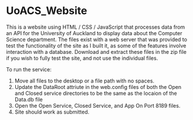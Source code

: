 # UoACS_Website
This is a website using HTML / CSS / JavaScript that processes data from an API for the University of Auckland to display data about the Computer Science department. 
The files exist with a web server that was provided to test the functionality of the site as I built it, as some of the features involve interaction with a database. Download and extract these files in the zip file if you wish to fully test the site, and not use the individual files.

To run the service:
1) Move all files to the desktop or a file path with no spaces.
2) Update the DataRoot attriute in the web.config files of both the Open and Closed service directories to be the same as the locaion of the Data.db file
3) Open the Open Service, Closed Service, and App On Port 8189 files.
4) Site should work as submitted.
